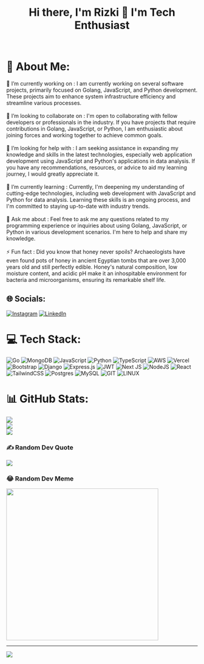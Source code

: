 <div align="center">
  <h1>Hi there, I'm Rizki 👋 I'm Tech Enthusiast</h1>
  <br>
</div>


# 💫 About Me:
🔭 I’m currently working on : I am currently working on several software projects, primarily focused on Golang, JavaScript, and Python development. These projects aim to enhance system infrastructure efficiency and streamline various processes.<br><br>👯 I’m looking to collaborate on : I'm open to collaborating with fellow developers or professionals in the industry. If you have projects that require contributions in Golang, JavaScript, or Python, I am enthusiastic about joining forces and working together to achieve common goals.<br><br>🤝 I’m looking for help with : I am seeking assistance in expanding my knowledge and skills in the latest technologies, especially web application development using JavaScript and Python's applications in data analysis. If you have any recommendations, resources, or advice to aid my learning journey, I would greatly appreciate it.<br><br>🌱 I’m currently learning : Currently, I'm deepening my understanding of cutting-edge technologies, including web development with JavaScript and Python for data analysis. Learning these skills is an ongoing process, and I'm committed to staying up-to-date with industry trends.<br><br>💬 Ask me about : Feel free to ask me any questions related to my programming experience or inquiries about using Golang, JavaScript, or Python in various development scenarios. I'm here to help and share my knowledge.<br><br>⚡ Fun fact : Did you know that honey never spoils? Archaeologists have even found pots of honey in ancient Egyptian tombs that are over 3,000 years old and still perfectly edible. Honey's natural composition, low moisture content, and acidic pH make it an inhospitable environment for bacteria and microorganisms, ensuring its remarkable shelf life.


## 🌐 Socials:
[![Instagram](https://img.shields.io/badge/Instagram-%23E4405F.svg?logo=Instagram&logoColor=white)](https://instagram.com/rzkxars_) [![LinkedIn](https://img.shields.io/badge/LinkedIn-%230077B5.svg?logo=linkedin&logoColor=white)](https://linkedin.com/in/rizki-edy-kurniawan) 

# 💻 Tech Stack:
![Go](https://img.shields.io/badge/go-%2300ADD8.svg?style=plastic&logo=go&logoColor=white) ![MongoDB](https://img.shields.io/badge/MongoDB-%234ea94b.svg?style=plastic&logo=mongodb&logoColor=white) ![JavaScript](https://img.shields.io/badge/javascript-%23323330.svg?style=plastic&logo=javascript&logoColor=%23F7DF1E) ![Python](https://img.shields.io/badge/python-3670A0?style=plastic&logo=python&logoColor=ffdd54) ![TypeScript](https://img.shields.io/badge/typescript-%23007ACC.svg?style=plastic&logo=typescript&logoColor=white) ![AWS](https://img.shields.io/badge/AWS-%23FF9900.svg?style=plastic&logo=amazon-aws&logoColor=white) ![Vercel](https://img.shields.io/badge/vercel-%23000000.svg?style=plastic&logo=vercel&logoColor=white) ![Bootstrap](https://img.shields.io/badge/bootstrap-%23563D7C.svg?style=plastic&logo=bootstrap&logoColor=white) ![Django](https://img.shields.io/badge/django-%23092E20.svg?style=plastic&logo=django&logoColor=white) ![Express.js](https://img.shields.io/badge/express.js-%23404d59.svg?style=plastic&logo=express&logoColor=%2361DAFB) ![JWT](https://img.shields.io/badge/JWT-black?style=plastic&logo=JSON%20web%20tokens) ![Next JS](https://img.shields.io/badge/Next-black?style=plastic&logo=next.js&logoColor=white) ![NodeJS](https://img.shields.io/badge/node.js-6DA55F?style=plastic&logo=node.js&logoColor=white) ![React](https://img.shields.io/badge/react-%2320232a.svg?style=plastic&logo=react&logoColor=%2361DAFB) ![TailwindCSS](https://img.shields.io/badge/tailwindcss-%2338B2AC.svg?style=plastic&logo=tailwind-css&logoColor=white) ![Postgres](https://img.shields.io/badge/postgres-%23316192.svg?style=plastic&logo=postgresql&logoColor=white) ![MySQL](https://img.shields.io/badge/mysql-%2300f.svg?style=plastic&logo=mysql&logoColor=white) ![GIT](https://img.shields.io/badge/Git-fc6d26?style=plastic&logo=git&logoColor=white) ![LINUX](https://img.shields.io/badge/Linux-FCC624?style=plastic&logo=linux&logoColor=black)
# 📊 GitHub Stats:
![](https://github-readme-stats.vercel.app/api?username=rizkiedyk&theme=shades-of-purple&hide_border=true&include_all_commits=false&count_private=false)<br/>
![](https://github-readme-streak-stats.herokuapp.com/?user=rizkiedyk&theme=shades-of-purple&hide_border=true)<br/>
![](https://github-readme-stats.vercel.app/api/top-langs/?username=rizkiedyk&theme=shades-of-purple&hide_border=true&include_all_commits=false&count_private=false&layout=compact)

### ✍️ Random Dev Quote
![](https://quotes-github-readme.vercel.app/api?type=horizontal&theme=radical)

### 😂 Random Dev Meme
<img src='https://randommeme-five.vercel.app/' style="height: 400px;"/>

---
[![](https://visitcount.itsvg.in/api?id=rizkiedyk&icon=2&color=0)](https://visitcount.itsvg.in)

<!-- Proudly created with GPRM ( https://gprm.itsvg.in ) -->

